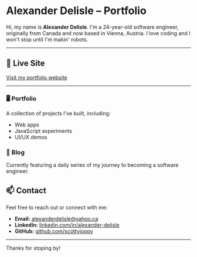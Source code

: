 # Alexander Delisle – Portfolio

Hi, my name is **Alexander Delisle**. I'm a 24-year-old software engineer, originally from Canada and now based in Vienna, Austria. I love coding and I won't stop until I'm makin' robots.

---

## 🔗 Live Site

[Visit my portfolio website](https://alex-page.vercel.app)

---

### 🖥 Portfolio

A collection of projects I've built, including:

- Web apps
- JavaScript experiments
- UI/UX demos

### 📝 Blog

Currently featuring a daily series of my journey to becoming a software engineer.

## 📫 Contact

Feel free to reach out or connect with me:

- **Email:** alexanderdelisle@yahoo.ca
- **LinkedIn:** [linkedin.com/in/alexander-delisle](https://www.linkedin.com/in/alexander-delisle-3a7a68227/)
- **GitHub:** [github.com/scottyjoppy](https://github.com/scottyjoppy)

---

Thanks for stoping by!
